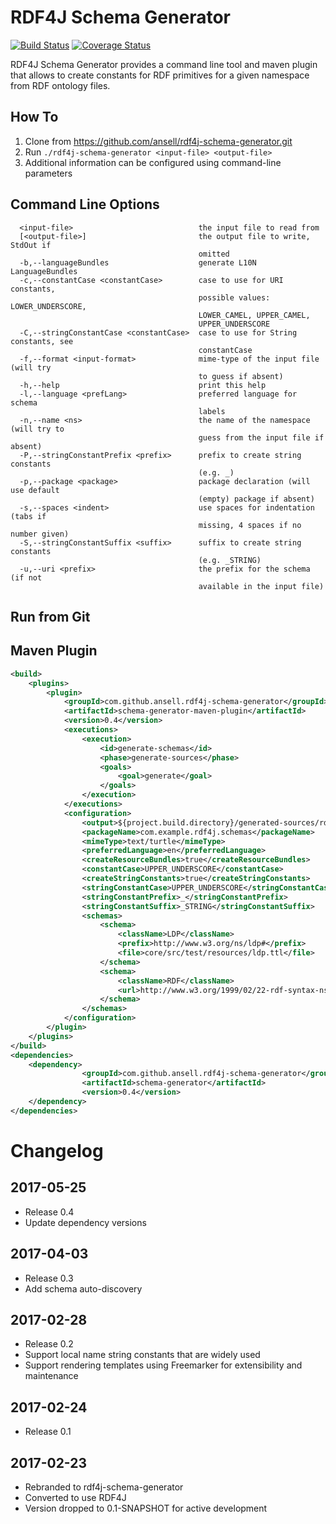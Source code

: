 # RDF4J Schema Generator

[![Build Status](https://travis-ci.org/ansell/rdf4j-schema-generator.svg?branch=master)](https://travis-ci.org/ansell/rdf4j-schema-generator) [![Coverage Status](https://coveralls.io/repos/ansell/rdf4j-schema-generator/badge.svg?branch=master)](https://coveralls.io/r/ansell/rdf4j-schema-generator?branch=master)

RDF4J Schema Generator provides a command line tool and maven plugin that allows to create constants for RDF primitives for a given namespace from RDF ontology files.

## How To

1. Clone from https://github.com/ansell/rdf4j-schema-generator.git
1. Run `./rdf4j-schema-generator <input-file> <output-file>`
1. Additional information can be configured using command-line parameters

## Command Line Options

```
  <input-file>                            the input file to read from
  [<output-file>]                         the output file to write, StdOut if
                                          omitted
  -b,--languageBundles                    generate L10N LanguageBundles
  -c,--constantCase <constantCase>        case to use for URI constants,
                                          possible values: LOWER_UNDERSCORE,
                                          LOWER_CAMEL, UPPER_CAMEL,
                                          UPPER_UNDERSCORE
  -C,--stringConstantCase <constantCase>  case to use for String constants, see
                                          constantCase
  -f,--format <input-format>              mime-type of the input file (will try
                                          to guess if absent)
  -h,--help                               print this help
  -l,--language <prefLang>                preferred language for schema
                                          labels
  -n,--name <ns>                          the name of the namespace (will try to
                                          guess from the input file if absent)
  -P,--stringConstantPrefix <prefix>      prefix to create string constants
                                          (e.g. _)
  -p,--package <package>                  package declaration (will use default
                                          (empty) package if absent)
  -s,--spaces <indent>                    use spaces for indentation (tabs if
                                          missing, 4 spaces if no number given)
  -S,--stringConstantSuffix <suffix>      suffix to create string constants
                                          (e.g. _STRING)
  -u,--uri <prefix>                       the prefix for the schema (if not
                                          available in the input file)
```

## Run from Git

## Maven Plugin

```xml
<build>
    <plugins>
        <plugin>
            <groupId>com.github.ansell.rdf4j-schema-generator</groupId>
            <artifactId>schema-generator-maven-plugin</artifactId>
            <version>0.4</version>
            <executions>
                <execution>
                    <id>generate-schemas</id>
                    <phase>generate-sources</phase>
                    <goals>
                        <goal>generate</goal>
                    </goals>
                </execution>
            </executions>
            <configuration>
                <output>${project.build.directory}/generated-sources/rdf4j-schemas</output>
                <packageName>com.example.rdf4j.schemas</packageName>
                <mimeType>text/turtle</mimeType>
                <preferredLanguage>en</preferredLanguage>
                <createResourceBundles>true</createResourceBundles>
                <constantCase>UPPER_UNDERSCORE</constantCase>
                <createStringConstants>true</createStringConstants>
                <stringConstantCase>UPPER_UNDERSCORE</stringConstantCase>
                <stringConstantPrefix>_</stringConstantPrefix>
                <stringConstantSuffix>_STRING</stringConstantSuffix>
                <schemas>
                    <schema>
                        <className>LDP</className>
                        <prefix>http://www.w3.org/ns/ldp#</prefix>
                        <file>core/src/test/resources/ldp.ttl</file>
                    </schema>
                    <schema>
                        <className>RDF</className>
                        <url>http://www.w3.org/1999/02/22-rdf-syntax-ns</url>
                    </schema>
                </schemas>
            </configuration>
        </plugin>
    </plugins>
</build>
<dependencies>
    <dependency>
				<groupId>com.github.ansell.rdf4j-schema-generator</groupId>
				<artifactId>schema-generator</artifactId>
				<version>0.4</version>
    </dependency>
</dependencies>
```

# Changelog

## 2017-05-25
* Release 0.4
* Update dependency versions

## 2017-04-03
* Release 0.3
* Add schema auto-discovery

## 2017-02-28
* Release 0.2
* Support local name string constants that are widely used
* Support rendering templates using Freemarker for extensibility and maintenance

## 2017-02-24
* Release 0.1

## 2017-02-23
* Rebranded to rdf4j-schema-generator
* Converted to use RDF4J
* Version dropped to 0.1-SNAPSHOT for active development
